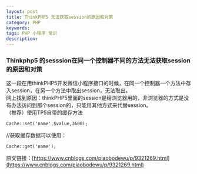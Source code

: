 ```yaml
---
layout: post
title: ThinkPHP5 无法获取session的原因和对策
category: PHP
keywords: 
tags: PHP 小程序 常识
description: 
---
```


### Thinkphp5 的sesssion在同一个控制器不同的方法无法获取session的原因和对策
  这一段在用thinkPHP5开发微信小程序接口的时候，在同一个控制器一个方法中存入session，在另一个方法中取出session，无法取出。   
  网上找到原因：thinkPHP5里面的session是给浏览器用的，非浏览器的方式是没有办法访问到那个session的，只能用其他方式来代替session。    
（推荐）使用TP5自带的缓存方法   
```
Cache::set('name',$value,3600);
```
//获取缓存数据可以使用：     
```
Cache::get('name');
```   
原文链接：[https://www.cnblogs.com/piaobodewu/p/9321269.html](https://www.cnblogs.com/piaobodewu/p/9321269.html)